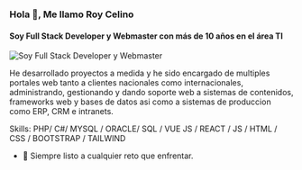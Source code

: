 ### Hola 👋, Me llamo Roy Celino
#### Soy Full Stack Developer y Webmaster con más de 10 años en el área TI
![Soy Full Stack Developer y Webmaster](https://arturssmirnovs.github.io/github-profile-readme-generator/images/banner.png)

He desarrollado proyectos a medida y he sido encargado de multiples portales web tanto a clientes nacionales como internacionales, administrando, gestionando y dando soporte web a sistemas de contenidos, frameworks web y bases de datos asi como a sistemas de produccion como ERP, CRM e intranets.

Skills: PHP/ C#/ MYSQL / ORACLE/ SQL / VUE JS / REACT / JS / HTML / CSS / BOOTSTRAP / TAILWIND

- 🔭 Siempre listo a cualquier reto que enfrentar. 

